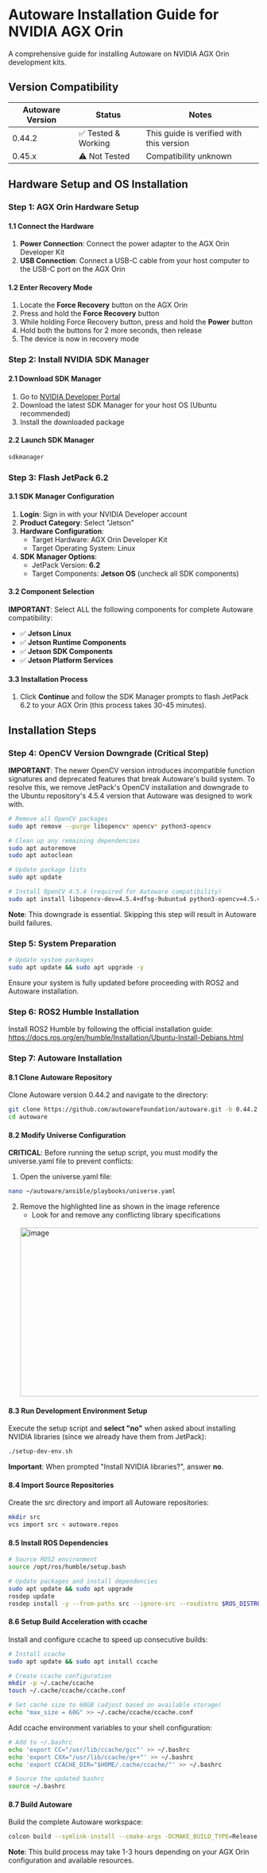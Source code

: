 # Autoware Installation Guide for NVIDIA AGX Orin

A comprehensive guide for installing Autoware on NVIDIA AGX Orin development kits.

## Version Compatibility

| Autoware Version | Status | Notes |
|------------------|--------|-------|
| 0.44.2 | ✅ Tested & Working | This guide is verified with this version |
| 0.45.x | ⚠️ Not Tested | Compatibility unknown |

## Hardware Setup and OS Installation

### Step 1: AGX Orin Hardware Setup

#### 1.1 Connect the Hardware
1. **Power Connection**: Connect the power adapter to the AGX Orin Developer Kit
2. **USB Connection**: Connect a USB-C cable from your host computer to the USB-C port on the AGX Orin

#### 1.2 Enter Recovery Mode
1. Locate the **Force Recovery** button on the AGX Orin
2. Press and hold the **Force Recovery** button
3. While holding Force Recovery button, press and hold the **Power** button
4. Hold both the buttons for 2 more seconds, then release
5. The device is now in recovery mode

### Step 2: Install NVIDIA SDK Manager

#### 2.1 Download SDK Manager
1. Go to [NVIDIA Developer Portal](https://developer.nvidia.com/sdk-manager)
2. Download the latest SDK Manager for your host OS (Ubuntu recommended)
3. Install the downloaded package

#### 2.2 Launch SDK Manager
```bash
sdkmanager
```

### Step 3: Flash JetPack 6.2

#### 3.1 SDK Manager Configuration
1. **Login**: Sign in with your NVIDIA Developer account
2. **Product Category**: Select "Jetson"
3. **Hardware Configuration**: 
   - Target Hardware: AGX Orin Developer Kit
   - Target Operating System: Linux
4. **SDK Manager Options**:
   - JetPack Version: **6.2**
   - Target Components: **Jetson OS** (uncheck all SDK components)

#### 3.2 Component Selection
**IMPORTANT**: Select ALL the following components for complete Autoware compatibility:
- ✅ **Jetson Linux**
- ✅ **Jetson Runtime Components**
- ✅ **Jetson SDK Components**
- ✅ **Jetson Platform Services**

#### 3.3 Installation Process
1. Click **Continue** and follow the SDK Manager prompts to flash JetPack 6.2 to your AGX Orin (this process takes 30-45 minutes).

## Installation Steps

### Step 4: OpenCV Version Downgrade (Critical Step)

**IMPORTANT**: The newer OpenCV version introduces incompatible function signatures and deprecated features that break Autoware's build system. To resolve this, we remove JetPack's OpenCV installation and downgrade to the Ubuntu repository's 4.5.4 version that Autoware was designed to work with.

```bash
# Remove all OpenCV packages
sudo apt remove --purge libopencv* opencv* python3-opencv

# Clean up any remaining dependencies
sudo apt autoremove
sudo apt autoclean

# Update package lists
sudo apt update

# Install OpenCV 4.5.4 (required for Autoware compatibility)
sudo apt install libopencv-dev=4.5.4+dfsg-9ubuntu4 python3-opencv=4.5.4+dfsg-9ubuntu4
```

**Note**: This downgrade is essential. Skipping this step will result in Autoware build failures.

### Step 5: System Preparation
```bash
# Update system packages
sudo apt update && sudo apt upgrade -y
```

Ensure your system is fully updated before proceeding with ROS2 and Autoware installation.

### Step 6: ROS2 Humble Installation

Install ROS2 Humble by following the official installation guide: https://docs.ros.org/en/humble/Installation/Ubuntu-Install-Debians.html

### Step 7: Autoware Installation

#### 8.1 Clone Autoware Repository

Clone Autoware version 0.44.2 and navigate to the directory:

```bash
git clone https://github.com/autowarefoundation/autoware.git -b 0.44.2
cd autoware
```

#### 8.2 Modify Universe Configuration

**CRITICAL**: Before running the setup script, you must modify the universe.yaml file to prevent conflicts:

1. Open the universe.yaml file:
```bash
nano ~/autoware/ansible/playbooks/universe.yaml
```

2. Remove the highlighted line as shown in the image reference
   - Look for and remove any conflicting library specifications
   <br>
   <img width="664" height="339" alt="image" src="https://github.com/user-attachments/assets/e5d74c58-7b38-44b5-ac06-d390d23bb564" />

#### 8.3 Run Development Environment Setup

Execute the setup script and **select "no"** when asked about installing NVIDIA libraries (since we already have them from JetPack):

```bash
./setup-dev-env.sh
```

**Important**: When prompted "Install NVIDIA libraries?", answer **no**.

#### 8.4 Import Source Repositories

Create the src directory and import all Autoware repositories:

```bash
mkdir src
vcs import src < autoware.repos
```

#### 8.5 Install ROS Dependencies

```bash
# Source ROS2 environment
source /opt/ros/humble/setup.bash

# Update packages and install dependencies
sudo apt update && sudo apt upgrade
rosdep update
rosdep install -y --from-paths src --ignore-src --rosdistro $ROS_DISTRO
```

#### 8.6 Setup Build Acceleration with ccache

Install and configure ccache to speed up consecutive builds:

```bash
# Install ccache
sudo apt update && sudo apt install ccache

# Create ccache configuration
mkdir -p ~/.cache/ccache
touch ~/.cache/ccache/ccache.conf

# Set cache size to 60GB (adjust based on available storage)
echo "max_size = 60G" >> ~/.cache/ccache/ccache.conf
```

Add ccache environment variables to your shell configuration:

```bash
# Add to ~/.bashrc
echo 'export CC="/usr/lib/ccache/gcc"' >> ~/.bashrc
echo 'export CXX="/usr/lib/ccache/g++"' >> ~/.bashrc
echo 'export CCACHE_DIR="$HOME/.cache/ccache/"' >> ~/.bashrc

# Source the updated bashrc
source ~/.bashrc
```

#### 8.7 Build Autoware

Build the complete Autoware workspace:

```bash
colcon build --symlink-install --cmake-args -DCMAKE_BUILD_TYPE=Release
```

**Note**: This build process may take 1-3 hours depending on your AGX Orin configuration and available resources.
